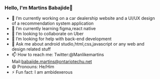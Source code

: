 ### Hello, I'm Martins Babajide👋


- 🔭 I’m currently working on a car dealership website and a UI/UX design of a recommendation system application
- 🌱 I’m currently learning figma,react native
- 👯 I’m looking to collaborate on Uber
- 🤔 I’m looking for help with back-end development
- 💬 Ask me about android studio,html,css,javascript or any web and design related stuff
- 📫 How to reach me: Twitter:@Manlikemartins Mail:babajide.martins@ontariotechu.net
- 😄 Pronouns: He/Him
- ⚡ Fun fact: I am ambidexerous 


